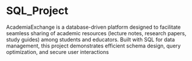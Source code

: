 # SQL_Project
AcademiaExchange is a database-driven platform designed to facilitate seamless sharing of academic resources (lecture notes, research papers, study guides) among students and educators. Built with SQL for data management, this project demonstrates efficient schema design, query optimization, and secure user interactions
